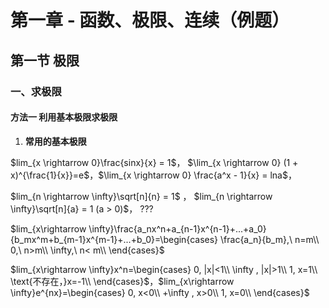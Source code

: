 # 第一章 - 函数、极限、连续（例题）

## 第一节 极限

### 一、求极限

#### 方法一 利用基本极限求极限

1. **常用的基本极限**

$lim_{x \rightarrow 0}\frac{sinx}{x} = 1$， $\lim_{x \rightarrow 0} (1 + x)^{\frac{1}{x}}=e$，$\lim_{x \rightarrow 0} \frac{a^x - 1}{x} = lna$，

$lim_{n \rightarrow \infty}\sqrt[n]{n} = 1$ ， $lim_{n \rightarrow \infty}\sqrt[n]{a} = 1 (a > 0)$， ???

$lim_{x\rightarrow \infty}\frac{a_nx^n+a_{n-1}x^{n-1}+...+a_0}{b_mx^m+b_{m-1}x^{m-1}+...+b_0}=\begin{cases}
	\frac{a_n}{b_m},\ n=m\\
	0,\ n>m\\
	\infty,\ n< m\\
\end{cases}$

$lim_{x\rightarrow \infty}x^n=\begin{cases}
	0, |x|<1\\
	\infty , |x|>1\\
	1, x=1\\
	\text{不存在，}x=-1\\
\end{cases}$，$lim_{x\rightarrow \infty}e^{nx}=\begin{cases}
	0, x<0\\
	+\infty , x>0\\
	1, x=0\\
\end{cases}$